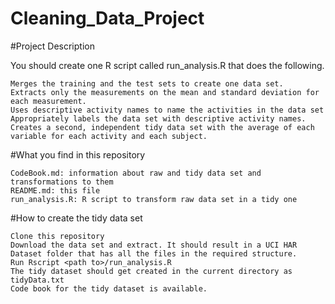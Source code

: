 # Cleaning_Data_Project

#Project Description

You should create one R script called run_analysis.R that does the following.

    Merges the training and the test sets to create one data set.
    Extracts only the measurements on the mean and standard deviation for each measurement.
    Uses descriptive activity names to name the activities in the data set
    Appropriately labels the data set with descriptive activity names.
    Creates a second, independent tidy data set with the average of each variable for each activity and each subject.

#What you find in this repository

    CodeBook.md: information about raw and tidy data set and transformations to them
    README.md: this file
    run_analysis.R: R script to transform raw data set in a tidy one

#How to create the tidy data set

    
    Clone this repository
    Download the data set and extract. It should result in a UCI HAR Dataset folder that has all the files in the required structure.
    Run Rscript <path to>/run_analysis.R
    The tidy dataset should get created in the current directory as tidyData.txt
    Code book for the tidy dataset is available.
